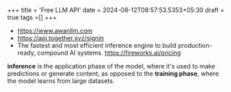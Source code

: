 +++
title = 'Free LLM API'
date = 2024-08-12T08:57:53.5353+05:30
draft = true
tags =[]
+++ 

- https://www.awanllm.com
- https://api.together.xyz/signin
- The fastest and most efficient inference engine to build production-ready, compound AI systems. https://fireworks.ai/pricing


**inference** is the application phase of the model, where it's used to make predictions or generate content, as opposed to the **training phase**, where the model learns from large datasets.